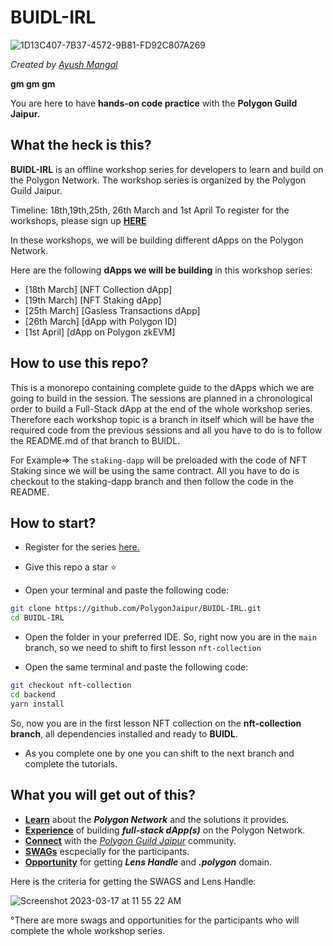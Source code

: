 # BUIDL-IRL

![1D13C407-7B37-4572-9B81-FD92C807A269](https://user-images.githubusercontent.com/79016290/225668652-832dd0e7-2aeb-412d-81ae-9ceceab56d00.GIF)

_Created by [Ayush Mangal](https://twitter.com/0xayushM)_

**gm gm gm**

You are here to have **hands-on code practice** with the **Polygon Guild Jaipur.**

## What the heck is this?

**BUIDL-IRL** is an offline workshop series for developers to learn and build on the Polygon Network. The workshop series is organized by the Polygon Guild Jaipur.

Timeline: 18th,19th,25th, 26th March and 1st April
To register for the workshops, please sign up [**HERE**](https://lu.ma/buidl-irl)

In these workshops, we will be building different dApps on the Polygon Network.

Here are the following **dApps we will be building** in this workshop series:

- [18th March] [NFT Collection dApp]
- [19th March] [NFT Staking dApp]
- [25th March] [Gasless Transactions dApp]
- [26th March] [dApp with Polygon ID]
- [1st April] [dApp on Polygon zkEVM]

## How to use this repo?

This is a monorepo containing complete guide to the dApps which we are going to build in the session. The sessions are planned in a chronological order to build a Full-Stack dApp at the end of the whole workshop series. Therefore each workshop topic is a branch in itself which will be have the required code from the previous sessions and all you have to do is to follow the README.md of that branch to BUIDL.

For Example=>
The `staking-dapp` will be preloaded with the code of NFT Staking since we will be using the same contract. All you have to do is checkout to the staking-dapp branch and then follow the code in the README.

## How to start?

- Register for the series [here.](https://lu.ma/buidl-irl)

- Give this repo a star ⭐️

- Open your terminal and paste the following code:

```bash
git clone https://github.com/PolygonJaipur/BUIDL-IRL.git
cd BUIDL-IRL
```

- Open the folder in your preferred IDE.
  So, right now you are in the `main` branch, so we need to shift to first lesson `nft-collection`

- Open the same terminal and paste the following code:

```bash
git checkout nft-collection
cd backend
yarn install
```

So, now you are in the first lesson NFT collection on the **nft-collection branch**, all dependencies installed and ready to **BUIDL**.

- As you complete one by one you can shift to the next branch and complete the tutorials.

## What you will get out of this?

- [**Learn**]() about the **_Polygon Network_** and the solutions it provides.
- [**Experience**]() of building **_full-stack dApp(s)_** on the Polygon Network.
- [**Connect**]() with the [_Polygon Guild Jaipur_]() community.
- [**SWAGs**]() escpecially for the participants.
- [**Opportunity**]() for getting **_Lens Handle_** and **_.polygon_** domain.

Here is the criteria for getting the SWAGS and Lens Handle:

![Screenshot 2023-03-17 at 11 55 22 AM](https://user-images.githubusercontent.com/79016290/225829396-ac811249-6423-44a9-88aa-c8377c1cc6e4.png)


°There are more swags and opportunities for the participants who will complete the whole workshop series.
